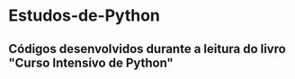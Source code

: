 # Estudos-de-Python

## Códigos desenvolvidos durante a leitura do livro "Curso Intensivo de Python"
